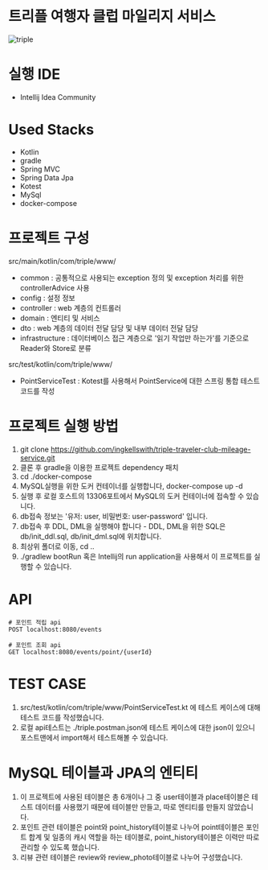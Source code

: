 # 트리플 여행자 클럽 마일리지 서비스

![triple](https://user-images.githubusercontent.com/55550753/157543399-c5c9e345-eace-4655-aee2-df9769490b8b.png)

# 실행 IDE

- Intellij Idea Community

# Used Stacks

- Kotlin
- gradle
- Spring MVC
- Spring Data Jpa
- Kotest
- MySql
- docker-compose

# 프로젝트 구성

src/main/kotlin/com/triple/www/

- common : 공통적으로 사용되는 exception 정의 및 exception 처리를 위한 controllerAdvice 사용
- config : 설정 정보
- controller : web 계층의 컨트롤러
- domain : 엔티티 및 서비스
- dto : web 계층의 데이터 전달 담당 및 내부 데이터 전달 담당
- infrastructure : 데이터베이스 접근 계층으로 '읽기 작업만 하는가'를 기준으로 Reader와 Store로 분류

src/test/kotlin/com/triple/www/

- PointServiceTest : Kotest를 사용해서 PointService에 대한 스프링 통합 테스트 코드를 작성

# 프로젝트 실행 방법

1. git clone https://github.com/ingkellswith/triple-traveler-club-mileage-service.git
2. 클론 후 gradle을 이용한 프로젝트 dependency 패치
3. cd ./docker-compose
4. MySQL실행을 위한 도커 컨테이너를 실행합니다, docker-compose up -d
5. 실행 후 로컬 호스트의 13306포트에서 MySQL의 도커 컨테이너에 접속할 수 있습니다.
6. db접속 정보는 '유저: user, 비밀번호: user-password' 입니다.
7. db접속 후 DDL, DML을 실행해야 합니다 - DDL, DML을 위한 SQL은 db/init_ddl.sql, db/init_dml.sql에 위치합니다.
8. 최상위 폴더로 이동, cd ..
9. ./gradlew bootRun 혹은 Intellij의 run application을 사용해서 이 프로젝트를 실행할 수 있습니다.

# API

```text
# 포인트 적립 api
POST localhost:8080/events

# 포인트 조회 api
GET localhost:8080/events/point/{userId}
```

# TEST CASE

1. src/test/kotlin/com/triple/www/PointServiceTest.kt 에 테스트 케이스에 대해 테스트 코드를 작성했습니다.
2. 로컬 api테스트는 ./triple.postman.json에 테스트 케이스에 대한 json이 있으니 포스트맨에서 import해서 테스트해볼 수 있습니다.

# MySQL 테이블과 JPA의 엔티티

1. 이 프로젝트에 사용된 테이블은 총 6개이나 그 중 user테이블과 place테이블은 테스트 데이터를 사용했기 때문에 테이블만 만들고, 따로 엔티티를 만들지 않았습니다.
2. 포인트 관련 테이블은 point와 point_history테이블로 나누어 point테이블은 포인트 합계 및 일종의 캐시 역할을 하는 테이블로, point_history테이블은
이력만 따로 관리할 수 있도록 했습니다.
3. 리뷰 관련 테이블은 review와 review_photo테이블로 나누어 구성했습니다.